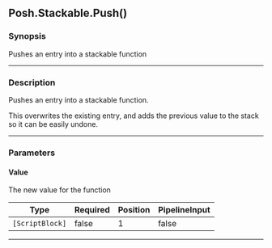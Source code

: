 Posh.Stackable.Push()
---------------------




### Synopsis
Pushes an entry into a stackable function



---


### Description

Pushes an entry into a stackable function.

This overwrites the existing entry,
and adds the previous value to the stack so it can be easily undone.



---


### Parameters
#### **Value**

The new value for the function






|Type           |Required|Position|PipelineInput|
|---------------|--------|--------|-------------|
|`[ScriptBlock]`|false   |1       |false        |





---
